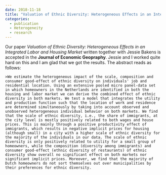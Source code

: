 ```yaml
---
date: 2018-11-18
title: "Valuation of Ethnic Diversity: Heterogeneous Effects in an Integrated Labor and Housing Market"
categories:
  - publication 
  - Heterogeneity
  - research
---
```


Our paper *Valuation of Ethnic Diversity: Heterogeneous Effects in an Integrated Labor and Housing Market* written together with Jessie Bakens is accepted in the **Journal of Economic Geopraphy**. Jessie and I worked quite hard on this and I am glad that we got the results. The abstract reads as follows:

    >We estimate the heterogeneous impact of the scale, composition and consumer good-effect of ethnic diversity on individuals' job and residential location. Using an extensive pooled micro panel-data set in which homeowners in the Netherlands are identified in both the housing and labor market we can derive the combined effect of ethnic diversity in both markets. We test a model that integrates the utility and production function such that the location of work and residence are determined simultaneously by taking into account observed and unobserved heterogeneous individual behavior on both markets. We find that the scale of ethnic diversity, i.e., the share of immigrants, at the city level is mostly positively related to both wages and house prices. This is mainly through a positive productivity effect of immigrants, which results in negative implicit prices for housing (although small) in a city with a higher scale of ethnic diversity for the majority of the individuals in our data. The scale of ethnic diversity is only positively related to utility for a small group of homeowners, while the composition (diversity among immigrants) and consumer good-effect (ethnic diversity of restaurants) of ethnic diversity show overall no significant effect on both markets nor significant implicit prices. Moreover, we find that the majority of Dutch homeowners do not sort themselves out over municipalities by their preferences for ethnic diversity.
